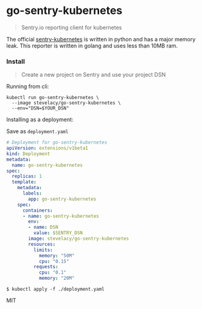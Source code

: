 # go-sentry-kubernetes
> Sentry.io reporting client for kubernetes


The official [sentry-kubernetes](https://github.com/getsentry/sentry-kubernetes) is written in python and has a major memory leak. This reporter is written in golang and uses less than 10MB ram.


### Install
> Create a new project on Sentry and use your project DSN

Running from cli:
```
kubectl run go-sentry-kubernetes \
  --image stevelacy/go-sentry-kubernetes \
  --env="DSN=$YOUR_DSN"
```

Installing as a deployment:


Save as `deployment.yaml`

```yaml
# Deployment for go-sentry-kubernetes
apiVersion: extensions/v1beta1
kind: Deployment
metadata:
  name: go-sentry-kubernetes
spec:
  replicas: 1
  template:
    metadata:
      labels:
        app: go-sentry-kubernetes
    spec:
      containers:
      - name: go-sentry-kubernetes
        env:
        - name: DSN
          value: $SENTRY_DSN
        image: stevelacy/go-sentry-kubernetes
        resources:
          limits:
            memory: "50M"
            cpu: "0.15"
          requests:
            cpu: "0.1"
            memory: "20M"
```

`$ kubectl apply -f ./deployment.yaml`


MIT
